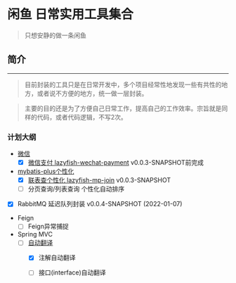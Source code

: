 # 闲鱼 日常实用工具集合
> 只想安静的做一条闲鱼
## 简介

---
> 目前封装的工具只是在日常开发中，多个项目经常性地发现一些有共性的地方，或者说不方便的地方，统一做一层封装。

> 主要的目的还是为了方便自己日常工作，提高自己的工作效率。宗旨就是同样的代码，或者代码逻辑，不写2次。


### 计划大纲

- [微信](https://github.com/ufocjm/lazyfish-tool/tree/main/lazyfish-wechat)
    - [x] [微信支付 lazyfish-wechat-payment](https://github.com/ufocjm/lazyfish-tool/tree/main/lazyfish-wechat/lazyfish-wechat-payment) v0.0.3-SNAPSHOT前完成
- [mybatis-plus个性化](https://github.com/ufocjm/lazyfish-tool/tree/main/lazyfish-mp)
    - [x] [联表查个性化 lazyfish-mp-join](https://github.com/ufocjm/lazyfish-tool/tree/main/lazyfish-mp/lazyfish-mp-join) v0.0.3-SNAPSHOT
    - [ ] 分页查询/列表查询 个性化自动排序
- [x] RabbitMQ 延迟队列封装 v0.0.4-SNAPSHOT (2022-01-07)
- Feign
  - [ ] Feign异常捕捉
- Spring MVC
  - [ ] [自动翻译](https://github.com/ufocjm/lazyfish-tool/tree/main/lazyfish-trans)
    - [x] 注解自动翻译
    - [ ] 接口(interface)自动翻译

